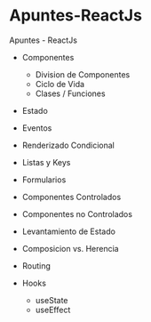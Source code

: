 # Apuntes-ReactJs
Apuntes - ReactJs

- Componentes
  - Division de Componentes
  - Ciclo de Vida
  - Clases / Funciones
  
- Estado
- Eventos
- Renderizado Condicional
- Listas y Keys
- Formularios
- Componentes Controlados
- Componentes no Controlados
- Levantamiento de Estado
- Composicion vs. Herencia
- Routing

- Hooks
  - useState
  - useEffect
